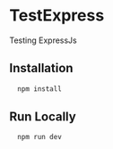 # TestExpress

Testing ExpressJs

## Installation

```bash
  npm install
```

## Run Locally

```bash
  npm run dev
```
